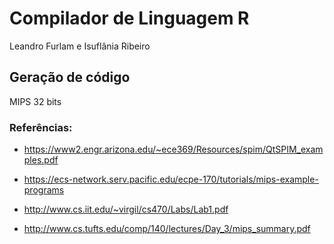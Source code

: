# Compilador de Linguagem R 

Leandro Furlam e Isuflânia Ribeiro

## Geração de código

MIPS 32 bits

### Referências:

* https://www2.engr.arizona.edu/~ece369/Resources/spim/QtSPIM_examples.pdf

* https://ecs-network.serv.pacific.edu/ecpe-170/tutorials/mips-example-programs

* http://www.cs.iit.edu/~virgil/cs470/Labs/Lab1.pdf

* http://www.cs.tufts.edu/comp/140/lectures/Day_3/mips_summary.pdf